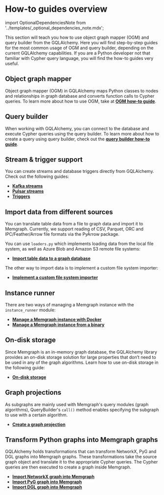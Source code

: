 # How-to guides overview

import OptionalDependenciesNote from '../templates/_optional_dependencies_note.mdx';

This section will teach you how to use object graph mapper (OGM) and query
builder from the GQLAlchemy. Here you will find step-by-step guides for the most
common usage of OGM and query builder, depending on the current GQLAlchemy
capabilities. If you are a Python developer not that familiar with Cypher query
language, you will find the how-to guides very useful.

## Object graph mapper

Object graph mapper (OGM) in GQLAlchemy maps Python classes to nodes and
relationships in graph database and converts function calls to Cypher queries.
To learn more about how to use OGM, take at [**OGM how-to guide**](/how-to-guides/ogm.md).

## Query builder

When working with GQLAlchemy, you can connect to the database and execute Cypher
queries using the query builder. To learn more about how to create a query using
query builder, check out the [**query builder how-to guide**](/how-to-guides/query-builder.md).

## Stream & trigger support

You can create streams and database triggers directly from GQLAlchemy. Check out
the following guides:

- [**Kafka streams**](/how-to-guides/streams/kafka-streams.md)
- [**Pulsar streams**](/how-to-guides/streams/pulsar-streams.md)
- [**Triggers**](/how-to-guides/triggers/triggers.md)

## Import data from different sources

<OptionalDependenciesNote/>

You can translate table data from a file to graph data and import it to
Memgraph. Currently, we support reading of CSV, Parquet, ORC and
IPC/Feather/Arrow file formats via the PyArrow package.

You can use `loaders.py` which implements loading data from the local file
system, as well as Azure Blob and Amazon S3 remote file systems:

- **[Import table data to a graph
  database](/how-to-guides/loaders/import-table-data-to-graph-database.md)**

The other way to import data is to implement a custom file system importer:

- **[Implement a custom file system
  importer](/how-to-guides/loaders/make-a-custom-file-system-importer.md)**
  
## Instance runner

There are two ways of managing a Memgraph instance with the `instance_runner`
module:

- **[Manage a Memgraph instance with
Docker](/how-to-guides/instance-runner/memgraph-docker-instance.md)**
- **[Manage a Memgraph instance from a
  binary](/how-to-guides/instance-runner/memgraph-binary-instance.md)**

## On-disk storage

Since Memgraph is an in-memory graph database, the GQLAlchemy library provides
an on-disk storage solution for large properties that don’t need to be used in
any of the graph algorithms. Learn how to use on-disk storage in the following
guide:

- [**On-disk storage**](/how-to-guides/on-disk-storage/on-disk-storage.md)

## Graph projections

As subgraphs are mainly used with Memgraph's query modules (graph algorithms),
QueryBuilder's `call()` method enables specifying the subgraph to use with a
certain algorithm.

- [**Create a graph projection**](/gqlalchemy/how-to-guides/query-builder/graph-projection)

## Transform Python graphs into Memgraph graphs

GQLAlchemy holds transformations that can transform NetworkX, PyG and DGL graphs
into Memgraph graphs. These transformations take the source graph object and
translate it to the appropriate Cypher queries. The Cypher queries are then
executed to create a graph inside Memgraph.

- [**Import NetworkX graph into Memgraph**](#import-networkx-graph-into-memgraph)
- [**Import PyG graph into Memgraph**](#import-pyg-graph-into-memgraph)
- [**Import DGL graph into Memgraph**](#import-dgl-graph-into-memgraph)

